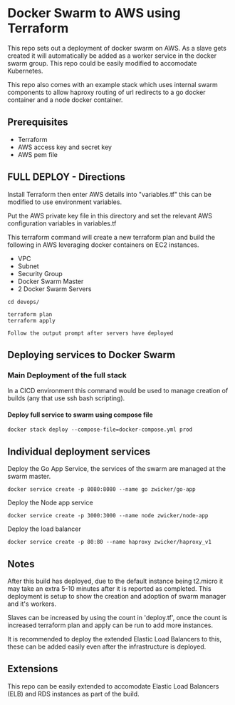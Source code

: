 # Docker Swarm to AWS using Terraform

This repo sets out a deployment of docker swarm on AWS. As a slave gets created it will automatically be added as a worker service in the docker swarm group. This repo could be easily modified to accomodate Kubernetes. 

This repo also comes with an example stack which uses internal swarm components to allow haproxy routing of url redirects to a go docker container and a node docker container.

## Prerequisites

* Terraform
* AWS access key and secret key
* AWS pem file

## FULL DEPLOY - Directions
Install Terraform then enter AWS details into "variables.tf" this can be modified to use environment variables.

Put the AWS private key file in this directory and set the relevant AWS configuration variables in variables.tf

This terraform command will create a new terraform plan and build the following in AWS leveraging docker containers on EC2 instances.
* VPC
* Subnet
* Security Group
* Docker Swarm Master
* 2 Docker Swarm Servers

```
cd devops/

terraform plan
terraform apply

Follow the output prompt after servers have deployed
```

## Deploying services to Docker Swarm

### Main Deployment of the full stack

In a CICD environment this command would be used to manage creation of builds (any that use ssh bash scripting).

#### Deploy full service to swarm using compose file
```
docker stack deploy --compose-file=docker-compose.yml prod
```

## Individual deployment services
Deploy the Go App Service, the services of the swarm are managed at the swarm master.

```
docker service create -p 8080:8080 --name go zwicker/go-app
```

Deploy the Node app service

```
docker service create -p 3000:3000 --name node zwicker/node-app
```

Deploy the load balancer

```
docker service create -p 80:80 --name haproxy zwicker/haproxy_v1
```

## Notes

After this build has deployed, due to the default instance being t2.micro it may take an extra 5-10 minutes after it is reported as completed. This deployment is setup to show the creation and adoption of swarm manager and it's workers.

Slaves can be increased by using the count in 'deploy.tf', once the count is increased terraform plan and apply can be run to add more instances.

It is recommended to deploy the extended Elastic Load Balancers to this, these can be added easily even after the infrastructure is deployed.

## Extensions

This repo can be easily extended to accomodate Elastic Load Balancers (ELB) and RDS instances as part of the build.